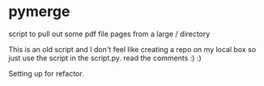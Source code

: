 # pymerge
script to pull out some pdf file pages from a large / directory

This is an old script and I don't feel like creating a repo on my local box so just use the script in the script.py.
read the comments :) :)

Setting up for refactor.
